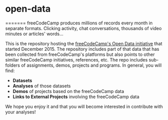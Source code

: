 # open-data

=======
freeCodeCamp produces millions of records every month in separate formats. Clicking activity, chat conversations, thousands of video minutes or articles' words...

This is the repository hosting the [freeCodeCamp's Open Data initiative](https://medium.freecodecamp.org/free-code-camp-christmas-special-giving-the-gift-of-data-6ecbf0313d62) that started December 2015. The repository includes part of that data that has been collected from freeCodeCamp's platforms but also points to other similar freeCodeCamp initiatives, references, etc. The repo includes sub-folders of assignments, demos, projects and programs. In general, you will find:
* **Datasets**
* **Analyses** of those datasets
* **Demos** of projects based on the freeCodeCamp data
* **Links to External Projects** involving the freeCodeCamp data

We hope you enjoy it and that you will become interested in contribute with your analyses!

